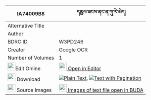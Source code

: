 |IA74009B8|དམྱལ་ཟངས་ནང་ན་ཀུ་རེ་མེད། 
| --- | --- 
|Alternative Title |
|Author | 
|BDRC ID | W3PD246
|Creator | Google OCR
|Number of Volumes| 1
|<img width="25" src="https://img.icons8.com/color/25/000000/edit-property.png">Edit Online| [<img width="25" src="https://avatars.githubusercontent.com/u/45091458?s=200&v=4"> Open in Editor](http://editor.openpecha.org/IA74009B8)
|<img width="25" src="https://img.icons8.com/fluent/48/000000/download-2.png"/>  Download | [![](https://img.icons8.com/color/20/000000/txt.png)Plain Text](https://github.com/Openpecha/IA74009B8/releases/download/v2/nyal_zang_nang_na_kure_me_plain_IA74009B8.zip), [![](https://img.icons8.com/color/20/000000/txt.png)Text with Pagination](https://github.com/Openpecha/IA74009B8/releases/download/v2/nyal_zang_nang_na_kure_me_pages_IA74009B8.zip)
|<img width="25" src="https://img.icons8.com/plasticine/100/000000/pictures-folder.png"/>  Source Images | [<img width="25" src="https://library.bdrc.io/icons/BUDA-small.svg"> Images of text file open in BUDA](https://library.bdrc.io/show/bdr:W3PD246)